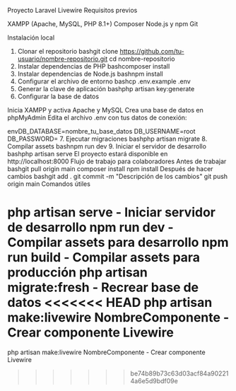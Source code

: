 Proyecto Laravel Livewire
Requisitos previos

XAMPP (Apache, MySQL, PHP 8.1+)
Composer
Node.js y npm
Git

Instalación local
1. Clonar el repositorio
bashgit clone https://github.com/tu-usuario/nombre-repositorio.git
cd nombre-repositorio
2. Instalar dependencias de PHP
bashcomposer install
3. Instalar dependencias de Node.js
bashnpm install
4. Configurar el archivo de entorno
bashcp .env.example .env
5. Generar la clave de aplicación
bashphp artisan key:generate
6. Configurar la base de datos

Inicia XAMPP y activa Apache y MySQL
Crea una base de datos en phpMyAdmin
Edita el archivo .env con tus datos de conexión:

envDB_DATABASE=nombre_tu_base_datos
DB_USERNAME=root
DB_PASSWORD=
7. Ejecutar migraciones
bashphp artisan migrate
8. Compilar assets
bashnpm run dev
9. Iniciar el servidor de desarrollo
bashphp artisan serve
El proyecto estará disponible en http://localhost:8000
Flujo de trabajo para colaboradores
Antes de trabajar
bashgit pull origin main
composer install
npm install
Después de hacer cambios
bashgit add .
git commit -m "Descripción de los cambios"
git push origin main
Comandos útiles

php artisan serve - Iniciar servidor de desarrollo
npm run dev - Compilar assets para desarrollo
npm run build - Compilar assets para producción
php artisan migrate:fresh - Recrear base de datos
<<<<<<< HEAD
php artisan make:livewire NombreComponente - Crear componente Livewire
=======
php artisan make:livewire NombreComponente - Crear componente Livewire
>>>>>>> be74b89b73c63d03acf84a902214a6e5d9bdf09e
